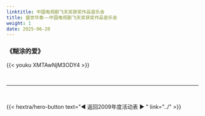 ```yaml
---
linktitle: 中国电视剧飞天奖获奖作品音乐会
title: 盛世华章——中国电视剧飞天奖获奖作品音乐会
weight: 1
date: 2025-06-20
---
```


### 《糊涂的爱》

{{< youku XMTAwNjM3ODY4 >}}

<br>
<hr>
<br>






{{< hextra/hero-button text="◀ 返回2009年度活动表 ▶ " link="../" >}}